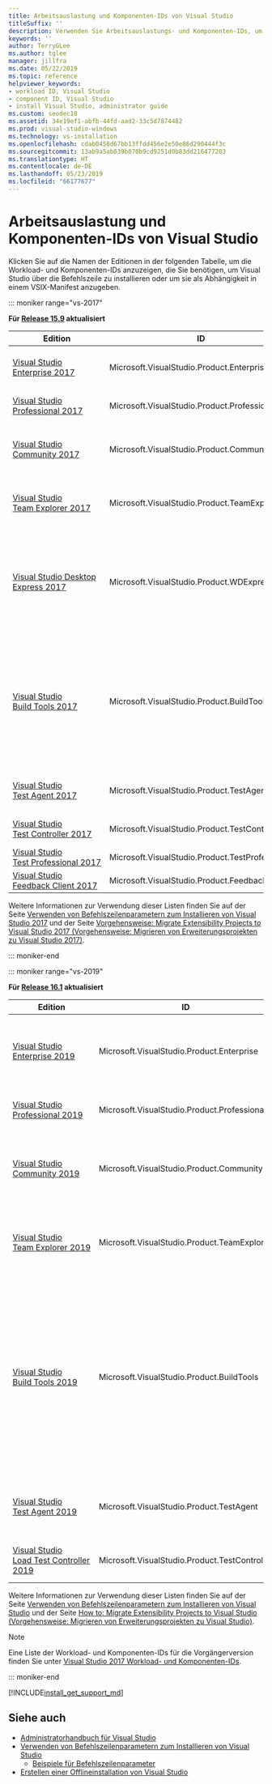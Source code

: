```yaml
---
title: Arbeitsauslastung und Komponenten-IDs von Visual Studio
titleSuffix: ''
description: Verwenden Sie Arbeitsauslastungs- und Komponenten-IDs, um Visual Studio über die Befehlszeile zu installieren, oder um sie als Abhängigkeit in einem VSIX-Manifest anzugeben.
keywords: ''
author: TerryGLee
ms.author: tglee
manager: jillfra
ms.date: 05/22/2019
ms.topic: reference
helpviewer_keywords:
- workload ID, Visual Studio
- component ID, Visual Studio
- install Visual Studio, administrator guide
ms.custom: seodec18
ms.assetid: 34e19ef1-abfb-44fd-aad2-33c5d7874482
ms.prod: visual-studio-windows
ms.technology: vs-installation
ms.openlocfilehash: cdab0458d67bb13ffdd456e2e50e86d290444f3c
ms.sourcegitcommit: 13ab9a5ab039b070b9cd9251d0b83dd216477203
ms.translationtype: HT
ms.contentlocale: de-DE
ms.lasthandoff: 05/23/2019
ms.locfileid: "66177677"
---
```

# <a name="visual-studio-workload-and-component-ids"></a>Arbeitsauslastung und Komponenten-IDs von Visual Studio

Klicken Sie auf die Namen der Editionen in der folgenden Tabelle, um die Workload- und Komponenten-IDs anzuzeigen, die Sie benötigen, um Visual Studio über die Befehlszeile zu installieren oder um sie als Abhängigkeit in einem VSIX-Manifest anzugeben.

::: moniker range="vs-2017"

**Für [Release 15.9](/visualstudio/releasenotes/vs2017-relnotes/) aktualisiert**

| **Edition** | **ID** | **Beschreibung** |
| ----------- | ------ | --------------- |
| [Visual&nbsp;Studio Enterprise&nbsp;2017](workload-component-id-vs-enterprise.md?vs-2017) | Microsoft.VisualStudio.Product.Enterprise | Microsoft DevOps-Lösung für die Produktivität und Koordination über Teams jeglicher Größe hinweg. |
| [Visual&nbsp;Studio Professional&nbsp;2017](workload-component-id-vs-professional.md?vs-2017) | Microsoft.VisualStudio.Product.Professional | Professionelle Entwicklertools und -dienste für kleine Teams. |
| [Visual&nbsp;Studio Community&nbsp;2017](workload-component-id-vs-community.md) | Microsoft.VisualStudio.Product.Community | Kostenlose, mit allen Funktionen ausgestattete IDE für Studenten, Open Source und einzelne Entwickler |
| [Visual&nbsp;Studio Team&nbsp;Explorer&nbsp;2017](workload-component-id-vs-team-explorer.md?vs-2017) | Microsoft.VisualStudio.Product.TeamExplorer | Interaktion mit Team Foundation Server und Azure DevOps Services ohne ein Visual Studio-Toolset für Entwickler |
| [Visual Studio Desktop Express 2017](workload-component-id-vs-express.md?vs-2017) | Microsoft.VisualStudio.Product.WDExpress | Erstellen Sie native und verwaltete Anwendungen wie WPF, WinForms und Win32 mit syntaxfähiger Codebearbeitung, Quellcodeverwaltung und Arbeitselementverwaltung. Bietet Unterstützung für C#, Visual Basic und Visual C++. |
| [Visual&nbsp;Studio Build&nbsp;Tools&nbsp;2017](workload-component-id-vs-build-tools.md?vs-2017) | Microsoft.VisualStudio.Product.BuildTools | Die Visual Studio-Buildtools ermöglichen das Erstellen nativer und verwalteter auf MSBuild basierenden Anwendungen, ohne dass die Visual Studio IDE erforderlich ist. Möglich ist auch die Installation der Visual C++-Compiler und -Bibliotheken, von ATL, MFC und der C++/CLI-Unterstützung. |
| [Visual&nbsp;Studio Test&nbsp;Agent&nbsp;2017](workload-component-id-vs-test-agent.md?vs-2017)  | Microsoft.VisualStudio.Product.TestAgent | Unterstützt die Remoteausführung von automatisierten Tests und Auslastungstests. |
| [Visual&nbsp;Studio Test&nbsp;Controller 2017](workload-component-id-vs-test-controller.md?vs-2017) | Microsoft.VisualStudio.Product.TestController | Verteilt automatisierte Tests auf mehrere Computer. |
| [Visual&nbsp;Studio Test&nbsp;Professional&nbsp;2017](workload-component-id-vs-test-professional.md?vs-2017) | Microsoft.VisualStudio.Product.TestProfessional | Visual Studio Test Professional 2017 |
| [Visual&nbsp;Studio Feedback&nbsp;Client&nbsp;2017](workload-component-id-vs-feedback-client.md?vs-2017) | Microsoft.VisualStudio.Product.FeedbackClient | Visual Studio-Feedbackclient 2017 |

Weitere Informationen zur Verwendung dieser Listen finden Sie auf der Seite [Verwenden von Befehlszeilenparametern zum Installieren von Visual Studio 2017](use-command-line-parameters-to-install-visual-studio.md?view=vs-2017) und der Seite [Vorgehensweise: Migrate Extensibility Projects to Visual Studio 2017 (Vorgehensweise: Migrieren von Erweiterungsprojekten zu Visual Studio 2017)](../extensibility/how-to-migrate-extensibility-projects-to-visual-studio-2017.md?view=vs-2017).

::: moniker-end

::: moniker range="vs-2019"

**Für [Release 16.1](/visualstudio/releases/2019/release-notes/) aktualisiert**

| **Edition** | **ID** | **Beschreibung** |
| ----------- | ------ | --------------- |
| [Visual&nbsp;Studio Enterprise&nbsp;2019](workload-component-id-vs-enterprise.md?vs-2019) | Microsoft.VisualStudio.Product.Enterprise | Microsoft DevOps-Lösung für die Produktivität und Koordination über Teams jeglicher Größe hinweg. |
| [Visual&nbsp;Studio Professional&nbsp;2019](workload-component-id-vs-professional.md?vs-2019) | Microsoft.VisualStudio.Product.Professional | Professionelle Entwicklertools und -dienste für kleine Teams. |
| [Visual&nbsp;Studio Community&nbsp;2019](workload-component-id-vs-community.md?vs-2019) | Microsoft.VisualStudio.Product.Community | Kostenlose, mit allen Funktionen ausgestattete IDE für Studenten, Open Source und einzelne Entwickler |
| [Visual&nbsp;Studio Team&nbsp;Explorer&nbsp;2019](workload-component-id-vs-team-explorer.md?vs-2019) | Microsoft.VisualStudio.Product.TeamExplorer | Interaktion mit Team Foundation Server und Azure DevOps Services ohne ein Visual Studio-Toolset für Entwickler |
| [Visual&nbsp;Studio Build&nbsp;Tools&nbsp;2019](workload-component-id-vs-build-tools.md?vs-2019) | Microsoft.VisualStudio.Product.BuildTools | Die Visual Studio-Buildtools ermöglichen das Erstellen nativer und verwalteter auf MSBuild basierenden Anwendungen, ohne dass die Visual Studio IDE erforderlich ist. Möglich ist auch die Installation der Visual C++-Compiler und -Bibliotheken, von ATL, MFC und der C++/CLI-Unterstützung. |
| [Visual&nbsp;Studio Test&nbsp;Agent&nbsp;2019](workload-component-id-vs-test-agent.md?vs-2019)  | Microsoft.VisualStudio.Product.TestAgent | Unterstützt die Remoteausführung von automatisierten Tests und Auslastungstests. |
| [Visual&nbsp;Studio Load&nbsp;Test&nbsp;Controller 2019](workload-component-id-vs-test-controller.md?vs-2019) | Microsoft.VisualStudio.Product.TestController | Verteilt automatisierte Tests auf mehrere Computer. |

Weitere Informationen zur Verwendung dieser Listen finden Sie auf der Seite [Verwenden von Befehlszeilenparametern zum Installieren von Visual Studio](use-command-line-parameters-to-install-visual-studio.md?view=vs-2019) und der Seite [How to: Migrate Extensibility Projects to Visual Studio (Vorgehensweise: Migrieren von Erweiterungsprojekten zu Visual Studio)](../extensibility/how-to-migrate-extensibility-projects-to-visual-studio-2017.md?view=vs-2019).

> [!NOTE]
> Eine Liste der Workload- und Komponenten-IDs für die Vorgängerversion finden Sie unter [Visual Studio 2017 Workload- und Komponenten-IDs](workload-and-component-ids.md?view=vs-2017).

::: moniker-end

[!INCLUDE[install_get_support_md](includes/install_get_support_md.md)]

## <a name="see-also"></a>Siehe auch

* [Administratorhandbuch für Visual Studio](visual-studio-administrator-guide.md)
* [Verwenden von Befehlszeilenparametern zum Installieren von Visual Studio](use-command-line-parameters-to-install-visual-studio.md)
  * [Beispiele für Befehlszeilenparameter](command-line-parameter-examples.md)
* [Erstellen einer Offlineinstallation von Visual Studio](create-an-offline-installation-of-visual-studio.md)
